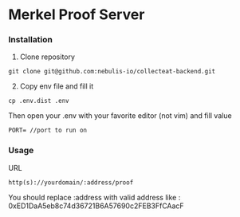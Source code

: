 # Merkel Proof Server

### Installation

1. Clone repository
```shell
git clone git@github.com:nebulis-io/collecteat-backend.git
```
2. Copy env file and fill it
```shell
cp .env.dist .env
```
Then open your .env with your favorite editor (not vim) and fill value
```
PORT= //port to run on
```


### Usage

URL
```
http(s)://yourdomain/:address/proof 
```
You should replace :address with valid address like : 0xED1DaA5eb8c74d36721B6A57690c2FEB3FfCAacF

